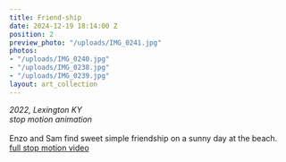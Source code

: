 ```yaml
---
title: Friend-ship
date: 2024-12-19 18:14:00 Z
position: 2
preview_photo: "/uploads/IMG_0241.jpg"
photos:
- "/uploads/IMG_0240.jpg"
- "/uploads/IMG_0238.jpg"
- "/uploads/IMG_0239.jpg"
layout: art_collection
---
```


*2022, Lexington KY* <br>
*stop motion animation* <br>
<br>
Enzo and Sam find sweet simple friendship on a sunny day at the beach.
<br>
[full stop motion video](https://youtu.be/fQoIU8Luq64) 